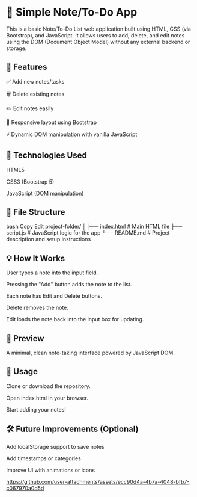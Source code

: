 # 📝 Simple Note/To-Do App
This is a basic Note/To-Do List web application built using HTML, CSS (via Bootstrap), and JavaScript. It allows users to add, delete, and edit notes using the DOM (Document Object Model) without any external backend or storage.

## 🚀 Features
✅ Add new notes/tasks

🗑️ Delete existing notes

✏️ Edit notes easily

📱 Responsive layout using Bootstrap

⚡ Dynamic DOM manipulation with vanilla JavaScript

## 🧰 Technologies Used
HTML5

CSS3 (Bootstrap 5)

JavaScript (DOM manipulation)

## 📂 File Structure
bash
Copy
Edit
project-folder/
│
├── index.html         # Main HTML file
├── script.js          # JavaScript logic for the app
└── README.md          # Project description and setup instructions
## 💡 How It Works
User types a note into the input field.

Pressing the "Add" button adds the note to the list.

Each note has Edit and Delete buttons.

Delete removes the note.

Edit loads the note back into the input box for updating.

## 📸 Preview
A minimal, clean note-taking interface powered by JavaScript DOM.

## 📌 Usage
Clone or download the repository.

Open index.html in your browser.

Start adding your notes!

## 🛠️ Future Improvements (Optional)
Add localStorage support to save notes

Add timestamps or categories

Improve UI with animations or icons




https://github.com/user-attachments/assets/ecc90d4a-4b7a-4048-bfb7-c067970a0d5d




